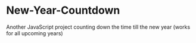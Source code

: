 # New-Year-Countdown
Another JavaScript project counting down the time till the new year (works for all upcoming years)
